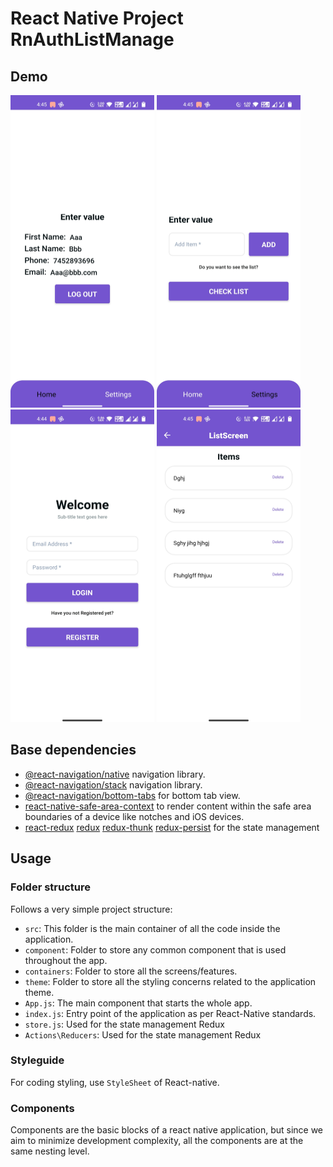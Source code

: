 # React Native Project RnAuthListManage


## Demo

<img src="/Screenshots/Screen1.jpg" width="230" height="500"/>  <img src="/Screenshots/Screen2.jpg" width="230" height="500"/> <img src="/Screenshots/Screen3.jpg" width="230" height="500"/>  <img src="/Screenshots/Screen4.jpg" width="230" height="500"/> 

## Base dependencies

- [@react-navigation/native](https://github.com/react-navigation/react-navigation) navigation library.
- [@react-navigation/stack](https://github.com/react-navigation/react-navigation) navigation library.
- [@react-navigation/bottom-tabs](https://www.npmjs.com/package/@react-navigation/bottom-tabs) for bottom tab view.
- [react-native-safe-area-context](https://github.com/th3rdwave/react-native-safe-area-context) to render content within the safe area boundaries of a device like notches and iOS devices.
- [react-redux](https://github.com/reduxjs/react-redux) [redux](https://github.com/reduxjs/redux) [redux-thunk](https://github.com/reduxjs/redux-thunk) [redux-persist](https://github.com/rt2zz/redux-persist) for the state management

## Usage

### Folder structure

Follows a very simple project structure:

  - `src`: This folder is the main container of all the code inside the application.
  - `component`: Folder to store any common component that is used throughout the app.
  - `containers`: Folder to store all the screens/features.
  - `theme`: Folder to store all the styling concerns related to the application theme.
  - `App.js`: The main component that starts the whole app.
  - `index.js`: Entry point of the application as per React-Native standards.
  - `store.js`: Used for the state management Redux
  - `Actions\Reducers`: Used for the state management Redux


### Styleguide

For coding styling, use `StyleSheet` of React-native.

### Components

Components are the basic blocks of a react native application, but since we aim to minimize development complexity, all the components are at the same nesting level.



